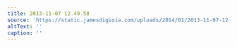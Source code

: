 ```yaml
---
title: 2013-11-07 12.49.58
source: 'https://static.jamesdigioia.com/uploads/2014/01/2013-11-07-12-49-58-scaled.jpg'
altText: ''
caption: ''
---
```


